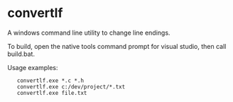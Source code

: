 # convertlf

A windows command line utility to change line endings.

To build, open the native tools command prompt for visual studio, then call build.bat.

Usage examples:
```
   convertlf.exe *.c *.h
   convertlf.exe c:/dev/project/*.txt
   convertlf.exe file.txt
```